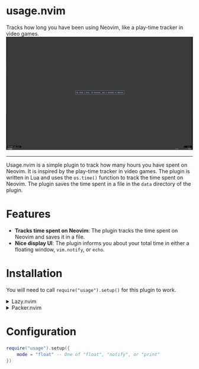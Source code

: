 # usage.nvim
Tracks how long you have been using Neovim, like a play-time tracker in video games.
![Showcase Image](https://raw.githubusercontent.com/Aityz/readme-assets/main/Screenshot%202024-04-25%20at%2016.51.04.png)
___
Usage.nvim is a simple plugin to track how many hours you have spent on Neovim. It is inspired by the play-time tracker in video games. The plugin is written in Lua and uses the `os.time()` function to track the time spent on Neovim. The plugin saves the time spent in a file in the `data` directory of the plugin. 

# Features
- **Tracks time spent on Neovim**: The plugin tracks the time spent on Neovim and saves it in a file.
- **Nice display UI**: The plugin informs you about your total time in either a floating window, `vim.notify`, or `echo`.

# Installation
You will need to call ``require("usage").setup()`` for this plugin to work.

<details>
    <summary>Lazy.nvim</summary>

    ```lua
    {
        "Aityz/usage.nvim",
        config = function()
            require('usage').setup()
        end
    }
    ```
</details>
<details>
    <summary>Packer.nvim</summary>
    
    ```lua
    use {
        'Aityz/usage.nvim',
        config = function()
            require('usage').setup()
        end
    }
    ```
</details>

# Configuration

```lua
require("usage").setup({
    mode = "float" -- One of "float", "notify", or "print"
})
```
